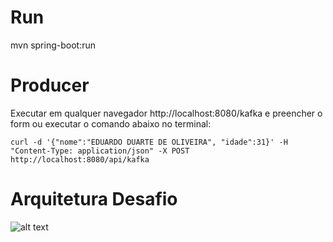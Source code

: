 # Run
mvn spring-boot:run

# Producer
Executar em qualquer navegador http://localhost:8080/kafka e preencher o form ou executar o comando abaixo no terminal:

```shell
curl -d '{"nome":"EDUARDO DUARTE DE OLIVEIRA", "idade":31}' -H "Content-Type: application/json" -X POST http://localhost:8080/api/kafka	
```

# Arquitetura Desafio
![alt text](https://bitbucket.org/edoliveira/kafka-api/raw/b0f2d59366f8703cb1e557493cf8d14a26dcbe04/arquitetura_desafio.png)